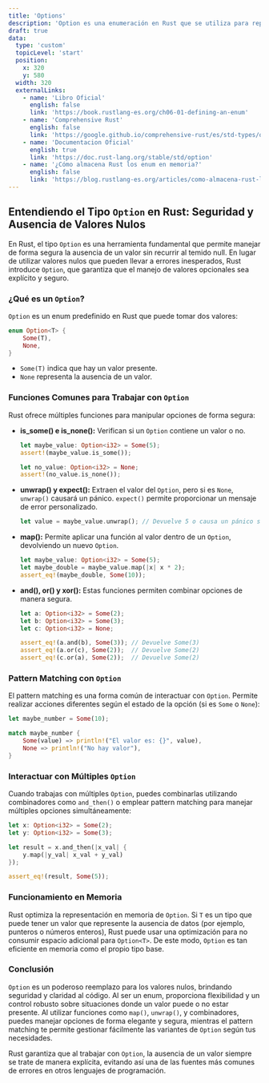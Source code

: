 ```yaml
---
title: 'Options'
description: 'Option es una enumeración en Rust que se utiliza para representar valores que pueden o no estar presentes'
draft: true
data:
  type: 'custom'
  topicLevel: 'start'
  position:
    x: 320
    y: 580
  width: 320
  externalLinks:
    - name: 'Libro Oficial'
      english: false
      link: 'https://book.rustlang-es.org/ch06-01-defining-an-enum'
    - name: 'Comprehensive Rust'
      english: false
      link: 'https://google.github.io/comprehensive-rust/es/std-types/option.html'
    - name: 'Documentacion Oficial'
      english: true
      link: 'https://doc.rust-lang.org/stable/std/option'
    - name: '¿Cómo almacena Rust los enum en memoria?'
      english: false
      link: 'https://blog.rustlang-es.org/articles/como-almacena-rust-los-enum-en-memoria'
---
```

## Entendiendo el Tipo `Option` en Rust: Seguridad y Ausencia de Valores Nulos

En Rust, el tipo `Option` es una herramienta fundamental que permite manejar de forma segura la ausencia de un valor sin recurrir al temido null. En lugar de utilizar valores nulos que pueden llevar a errores inesperados, Rust introduce `Option`, que garantiza que el manejo de valores opcionales sea explícito y seguro.

### ¿Qué es un `Option`?

`Option` es un enum predefinido en Rust que puede tomar dos valores:

```rust
enum Option<T> {
    Some(T),
    None,
}
```

- `Some(T)` indica que hay un valor presente.
- `None` representa la ausencia de un valor.

### Funciones Comunes para Trabajar con `Option`

Rust ofrece múltiples funciones para manipular opciones de forma segura:

- **is_some() e is_none():** Verifican si un `Option` contiene un valor o no.

  ```rust
  let maybe_value: Option<i32> = Some(5);
  assert!(maybe_value.is_some());

  let no_value: Option<i32> = None;
  assert!(no_value.is_none());
  ```

- **unwrap() y expect():** Extraen el valor del `Option`, pero si es `None`, `unwrap()` causará un pánico. `expect()` permite proporcionar un mensaje de error personalizado.

  ```rust
  let value = maybe_value.unwrap(); // Devuelve 5 o causa un pánico si es None.
  ```

- **map():** Permite aplicar una función al valor dentro de un `Option`, devolviendo un nuevo `Option`.

  ```rust
  let maybe_value: Option<i32> = Some(5);
  let maybe_double = maybe_value.map(|x| x * 2);
  assert_eq!(maybe_double, Some(10));
  ```

- **and(), or() y xor():** Estas funciones permiten combinar opciones de manera segura.

  ```rust
  let a: Option<i32> = Some(2);
  let b: Option<i32> = Some(3);
  let c: Option<i32> = None;

  assert_eq!(a.and(b), Some(3)); // Devuelve Some(3)
  assert_eq!(a.or(c), Some(2));  // Devuelve Some(2)
  assert_eq!(c.or(a), Some(2));  // Devuelve Some(2)
  ```

### Pattern Matching con `Option`

El pattern matching es una forma común de interactuar con `Option`. Permite realizar acciones diferentes según el estado de la opción (si es `Some` o `None`):

```rust
let maybe_number = Some(10);

match maybe_number {
    Some(value) => println!("El valor es: {}", value),
    None => println!("No hay valor"),
}
```

### Interactuar con Múltiples `Option`

Cuando trabajas con múltiples `Option`, puedes combinarlas utilizando combinadores como `and_then()` o emplear pattern matching para manejar múltiples opciones simultáneamente:

```rust
let x: Option<i32> = Some(2);
let y: Option<i32> = Some(3);

let result = x.and_then(|x_val| {
    y.map(|y_val| x_val + y_val)
});

assert_eq!(result, Some(5));
```

### Funcionamiento en Memoria

Rust optimiza la representación en memoria de `Option`. Si `T` es un tipo que puede tener un valor que represente la ausencia de datos (por ejemplo, punteros o números enteros), Rust puede usar una optimización para no consumir espacio adicional para `Option<T>`. De este modo, `Option` es tan eficiente en memoria como el propio tipo base.

### Conclusión

`Option` es un poderoso reemplazo para los valores nulos, brindando seguridad y claridad al código. Al ser un enum, proporciona flexibilidad y un control robusto sobre situaciones donde un valor puede o no estar presente. Al utilizar funciones como `map()`, `unwrap()`, y combinadores, puedes manejar opciones de forma elegante y segura, mientras el pattern matching te permite gestionar fácilmente las variantes de `Option` según tus necesidades.

Rust garantiza que al trabajar con `Option`, la ausencia de un valor siempre se trate de manera explícita, evitando así una de las fuentes más comunes de errores en otros lenguajes de programación.
